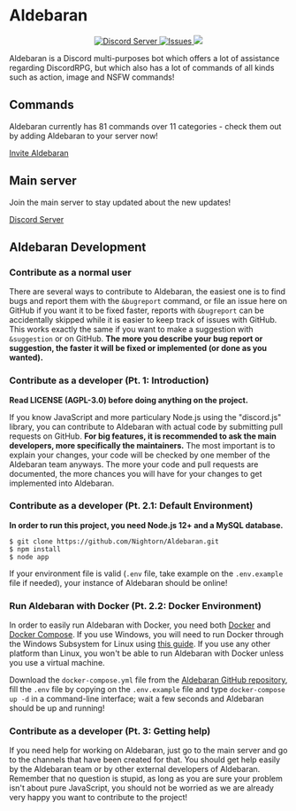 # Aldebaran

<p align="center">
    <a href="https://discord.gg/3x6rXAv">
        <img src="https://discord.com/api/guilds/900096337901649921/widget.png?style=shield" alt="Discord Server">
    </a>     
    <a href="/issues">
        <img src="https://img.shields.io/github/issues/Nightorn/Aldebaran" alt="Issues">
    </a>
    <a href="https://www.codacy.com/app/nightorn/aldebaran?utm_source=github.com&amp;utm_medium=referral&amp;utm_content=Nightorn/Aldebaran&amp;utm_campaign=Badge_Grade"><img src="https://api.codacy.com/project/badge/Grade/ea232f66422c49bc934cf1e1e44d28b8"/></a>
</p>

Aldebaran is a Discord multi-purposes bot which offers a lot of assistance regarding DiscordRPG, but which also has a lot of commands of all kinds such as action, image and NSFW commands!

## Commands
Aldebaran currently has 81 commands over 11 categories - check them out by adding Aldebaran to your server now!

[Invite Aldebaran](https://discord.com/api/oauth2/authorize?client_id=437802197539880970&permissions=0&scope=bot)

## Main server
Join the main server to stay updated about the new updates!

[Discord Server](https://discord.gg/8J8ZH9AjsC)

## Aldebaran Development
### Contribute as a normal user
There are several ways to contribute to Aldebaran, the easiest one is to find bugs and report them with the `&bugreport` command, or file an issue here on GitHub if you want it to be fixed faster, reports with `&bugreport` can be accidentally skipped while it is easier to keep track of issues with GitHub. This works exactly the same if you want to make a suggestion with `&suggestion` or on GitHub. **The more you describe your bug report or suggestion, the faster it will be fixed or implemented (or done as you wanted).**
### Contribute as a developer (Pt. 1: Introduction)
**Read LICENSE (AGPL-3.0) before doing anything on the project.**

If you know JavaScript and more particulary Node.js using the "discord.js" library, you can contribute to Aldebaran with actual code by submitting pull requests on GitHub. **For big features, it is recommended to ask the main developers, more specifically the maintainers.** The most important is to explain your changes, your code will be checked by one member of the Aldebaran team anyways. The more your code and pull requests are documented, the more chances you will have for your changes to get implemented into Aldebaran.
### Contribute as a developer (Pt. 2.1: Default Environment)
**In order to run this project, you need Node.js 12+ and a MySQL database.**
```
$ git clone https://github.com/Nightorn/Aldebaran.git
$ npm install
$ node app
```
If your environment file is valid (`.env` file, take example on the `.env.example` file if needed), your instance of Aldebaran should be online!
### Run Aldebaran with Docker (Pt. 2.2: Docker Environment)
In order to easily run Aldebaran with Docker, you need both [Docker](https://www.docker.com) and [Docker Compose](https://docs.docker.com/compose/install/). If you use Windows, you will need to run Docker through the Windows Subsystem for Linux using [this guide](https://docs.docker.com/desktop/windows/wsl/). If you use any other platform than Linux, you won't be able to run Aldebaran with Docker unless you use a virtual machine.

Download the `docker-compose.yml` file from the [Aldebaran GitHub repository](https://github.com/Nightorn/Aldebaran), fill the `.env` file by copying on the `.env.example` file and type `docker-compose up -d` in a command-line interface; wait a few seconds and Aldebaran should be up and running!
### Contribute as a developer (Pt. 3: Getting help)
If you need help for working on Aldebaran, just go to the main server and go to the channels that have been created for that. You should get help easily by the Aldebaran team or by other external developers of Aldebaran. Remember that no question is stupid, as long as you are sure your problem isn't about pure JavaScript, you should not be worried as we are already very happy you want to contribute to the project!
